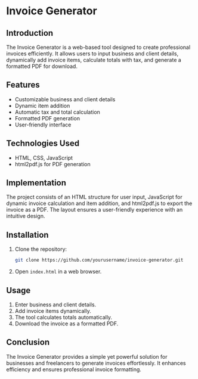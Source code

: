 # Invoice Generator

## Introduction
The Invoice Generator is a web-based tool designed to create professional invoices efficiently. It allows users to input business and client details, dynamically add invoice items, calculate totals with tax, and generate a formatted PDF for download.

## Features
- Customizable business and client details
- Dynamic item addition
- Automatic tax and total calculation
- Formatted PDF generation
- User-friendly interface

## Technologies Used
- HTML, CSS, JavaScript
- html2pdf.js for PDF generation

## Implementation
The project consists of an HTML structure for user input, JavaScript for dynamic invoice calculation and item addition, and html2pdf.js to export the invoice as a PDF. The layout ensures a user-friendly experience with an intuitive design.

## Installation
1. Clone the repository:
   ```sh
   git clone https://github.com/yourusername/invoice-generator.git
   ```
2. Open `index.html` in a web browser.

## Usage
1. Enter business and client details.
2. Add invoice items dynamically.
3. The tool calculates totals automatically.
4. Download the invoice as a formatted PDF.

## Conclusion
The Invoice Generator provides a simple yet powerful solution for businesses and freelancers to generate invoices effortlessly. It enhances efficiency and ensures professional invoice formatting.
